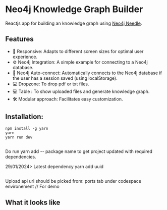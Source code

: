 # Neo4j Knowledge Graph Builder

Reactjs app for building an knowledge graph using [Neo4j Needle](https://www.neo4j.design/).
    
## Features
- 🚀 Responsive: Adapts to different screen sizes for optimal user experience.
- ⚙️ Neo4j Integration: A simple example for connecting to a Neo4j database.
- 🔐 Neo4j Auto-connect: Automatically connects to the Neo4j database if the user has a session saved (using localStorage).
- 💻 Dropzone: To drop pdf or txt files.
- 💻 Table : To show uploaded files and generate knowledge graph.
- 🛠️️ Modular approach: Facilitates easy customization.


## Installation:
```shell
npm install -g yarn
yarn
yarn run dev
```

##
Do run yarn add -- package name to get project updated with required dependencies.

29/01/2024> Latest dependency
yarn add uuid 
##
Upload api url should be picked from: ports tab under codespace environement // For demo
## What it looks like

